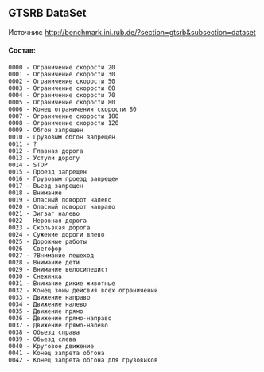 ## GTSRB DataSet 

Источник: http://benchmark.ini.rub.de/?section=gtsrb&subsection=dataset

#### Состав: 

    0000 - Ограничение скорости 20
    0001 - Ограничение скорости 30
    0002 - Ограничение скорости 50
    0003 - Ограничение скорости 60
    0004 - Ограничение скорости 70
    0005 - Ограничение скорости 80
    0006 - Конец ограничения скорости 80
    0007 - Ограничение скорости 100
    0008 - Ограничение скорости 120
    0009 - Обгон запрещен
    0010 - Грузовым обгон запрещен
    0011 - ?
    0012 - Главная дорога 
    0013 - Уступи дорогу  
    0014 - STOP 
    0015 - Проезд запрещен 
    0016 - Грузовым проезд запрещен 
    0017 - Въезд запрещен 
    0018 - Внимание 
    0019 - Опасный поворот налево 
    0020 - Опасный поворот направо 
    0021 - Зигзаг налево 
    0022 - Неровная дорога 
    0023 - Скользкая дорога
    0024 - Сужение дороги влево
    0025 - Дорожные работы
    0026 - Светофор
    0027 - ?Внимание пешеход
    0028 - Внимание дети
    0029 - Внимание велосипедист
    0030 - Снежинка
    0031 - Внимание дикие животные
    0032 - Конец зоны дейсвия всех ограничений
    0033 - Движение направо
    0034 - Движение налево
    0035 - Движение прямо
    0036 - Движение прямо-направо
    0037 - Движение прямо-налево
    0038 - Обьезд справа
    0039 - Обьезд слева
    0040 - Круговое движение  
    0041 - Конец запрета обгона
    0042 - Конец запрета обгона для грузовиков
     
     